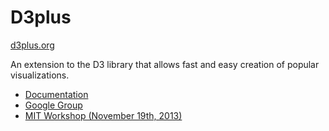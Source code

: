 # D3plus
[d3plus.org](http://d3plus.org/)

An extension to the D3 library that allows fast and easy creation of popular visualizations.

* [Documentation](https://github.com/alexandersimoes/d3plus/wiki)
* [Google Group](https://groups.google.com/forum/#!forum/d3plus)
* [MIT Workshop (November 19th, 2013)](http://d3plus.org/workshops/11_19_2013/intro/)

